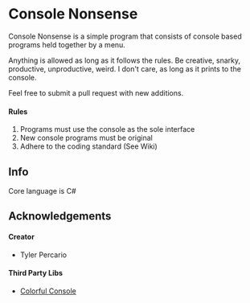 # Console Nonsense
Console Nonsense is a simple program that consists of console based programs held together by a menu.

Anything is allowed as long as it follows the rules. Be creative, snarky, productive, unproductive, weird. I don't care, as long as it prints to the console.

Feel free to submit a pull request with new additions.

#### Rules
1. Programs must use the console as the sole interface
2. New console programs must be original
3. Adhere to the coding standard (See Wiki)

## Info
Core language is C#

## Acknowledgements 
#### Creator
* Tyler Percario

#### Third Party Libs
* [Colorful Console](http://colorfulconsole.com/)



